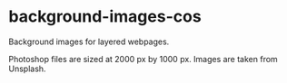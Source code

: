 # background-images-cos
Background images for layered webpages.

Photoshop files are sized at 2000 px by 1000 px.
Images are taken from Unsplash.
